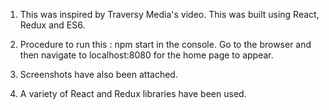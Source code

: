 
1) This was inspired by Traversy Media's video. This was built using React, Redux and ES6.

2) Procedure to run this : npm start in the console. Go to the browser and then navigate to localhost:8080 for the home page to appear.

3) Screenshots have also been attached.

4) A variety of React and Redux libraries have been used.
